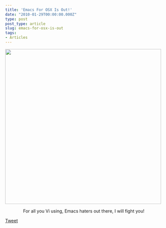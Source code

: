 ```yaml
---
title: 'Emacs For OSX Is Out!'
date: "2010-01-29T00:00:00.000Z"
type: post 
post_type: article
slug: emacs-for-osx-is-out
tags: 
- Articles
---
```

<p style="text-align: left;">
  <a href="http://emacsformacosx.com/"><img class="size-medium wp-image-769 alignnone" title="Screen shot 2010-01-29 at 2.39.44 PM" src="/uploads/2010/Screen-shot-2010-01-29-at-2.39.44-PM-500x498.png" alt="" width="500" height="498" /></a>
</p>

<p style="text-align: center;">
  For all you Vi using, Emacs haters out there, I will fight you!
</p>

<div style="">
  <a href="http://twitter.com/share" class="twitter-share-button" data-count="horizontal" data-text="Emacs For OSX Is Out!" data-url="http://brandontreb.com/emacs-for-osx-is-out"  data-via="brandontreb" data-related="brandontreb:">Tweet</a>
</div>
